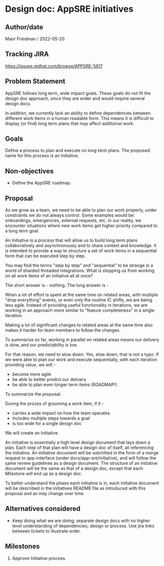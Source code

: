 # Design doc: AppSRE initiatives

## Author/date

Maor Friedman / 2022-05-20

## Tracking JIRA

https://issues.redhat.com/browse/APPSRE-5617

## Problem Statement

AppSRE follows long term, wide impact goals. These goals do not fit the design doc approach, since they are wider and would require several design docs.

In addition, we currently lack an ability to define dependencies between different work items in a human readable form. This means it is difficult to display (or find) long term plans that may affect additional work.

## Goals

Define a process to plan and execute on long term plans. The proposed name for this process is an Initiative.

## Non-objectives

* Define the AppSRE roadmap.

## Proposal

As we grow as a team, we need to be able to plan our work properly, under constraints we do not always control. Some examples would be: onboardings, emergencies, external requests, etc. In our reality, we encounter situations where new work items get higher priority compared to a long term goal.

An Initiative is a process that will allow us to build long term plans collaboratively and asynchronously and to share context and knowledge. It is intended to provide a way to structure a set of work items in a sequential form that can be executed step by step.

You may find the terms "step by step" and "sequential" to be strange in a world of sharded threaded integrations. What is stopping us from working on all work items of an initiative all at once?

The short answer is - nothing. The long answer is -

When a lot of effort is spent at the same time on related areas, with multiple "drop everything" events, or even only the routine IC shifts, we are being less agile. Instead of providing useful functionality in iterations, we are working in an approach more similar to "feature completeness" in a single iteration.

Making a lot of significant changes to related areas at the same time also makes it harder for team members to follow the changes.

To summarize so far, working in parallel on related areas means our delivery is slow, and our predictability is low.

For that reason, we need to slow down. Yes, slow down, that is not a typo. If we were able to plan our work and execute sequentially, with each iteration providing value, we will -
* become more agile
* be able to better predict our delivery
* be able to plan even longer term items (ROADMAP!)

To summarize the proposal:

During the proces of grooming a work item, if it -
* carries a wide impact on how the team operates
* includes multiple steps towards a goal
* is too wide for a single design doc

We will create an Initiative.

An initiative is essentially a high level design document that lays down a plan. Each step of that plan will have a design doc of itself, all referencing the initiative. An initiative document will be submitted in the form of a merge request to app-interface (under docs/app-sre/initiative), and will follow the same review guidelines as a design document. The structure of an initiative document will be the same as that of a design doc, except that each Milestone will end up as a design doc.

To better understand the phase each initiative is in, each initiative document will be described in the initiatives README file as introduced with this proposal and as may change over time.

## Alternatives considered

* Keep doing what we are doing; separate design docs with no higher level understanding of dependencies, design or process. Use jira links between tickets to illustrate order.

## Milestones

1. Approve Initiative process.
